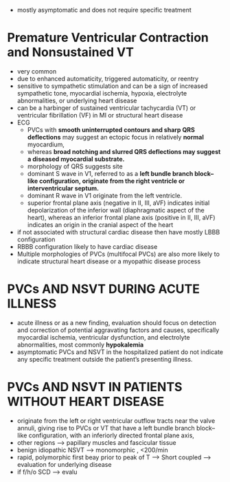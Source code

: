 - mostly asymptomatic and does not require specific treatment 
# Premature Ventricular Contraction and Nonsustained VT 
- very common 
- due to enhanced automaticity, triggered automaticity, or reentry 
- sensitive to sympathetic stimulation and can be a sign of increased sympathetic tone, myocardial ischemia, hypoxia, electrolyte abnormalities, or underlying heart disease 
- can be a harbinger of sustained ventricular tachycardia (VT) or ventricular fibrillation (VF) in MI or structural heart disease 
- ECG 
	- PVCs with **smooth uninterrupted contours and sharp QRS deflections** may suggest an ectopic focus in relatively **normal** myocardium, 
	- whereas **broad notching and slurred QRS deflections may suggest a diseased myocardial substrate.**
	- morphology of QRS suggests site 
	- dominant S wave in V1, referred to as a **left bundle branch block–like configuration, originate from the right ventricle or interventricular septum.**
	- dominant R wave in V1 originate from the left ventricle.
	- superior frontal plane axis (negative in II, III, aVF) indicates initial depolarization of the inferior wall (diaphragmatic aspect of the heart), whereas an inferior frontal plane axis (positive in II, III, aVF) indicates an origin in the cranial aspect of the heart 
- if not associated with structural cardiac disease then have mostly LBBB configuration 
- RBBB configuration likely to have cardiac disease 
- Multiple morphologies of PVCs (multifocal PVCs) are also more likely to indicate structural heart disease or a myopathic disease process
# PVCs AND NSVT DURING ACUTE ILLNESS 
- acute illness or as a new finding, evaluation should focus on detection and correction of potential aggravating factors and causes, specifically myocardial ischemia, ventricular dysfunction, and electrolyte abnormalities, most commonly **hypokalemia** 
- asymptomatic PVCs and NSVT in the hospitalized patient do not indicate any specific treatment outside the patient’s presenting illness.
# PVCs AND NSVT IN PATIENTS WITHOUT HEART DISEASE 
- originate from the left or right ventricular outflow tracts near the valve annuli, giving rise to PVCs or VT that have a left bundle branch block–like configuration, with an inferiorly directed frontal plane axis,
- other regions --> papillary muscles and fascicular tissue
- benign idiopathic NSVT --> monomorphic , <200/min 
- rapid, polymorphic first beay prior to peak of T --> Short coupled --> evaluation for underlying disease 
- if f/h/o SCD --> evalu